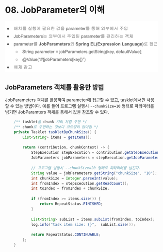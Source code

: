 # 08. JobParameter의 이해

![.](./img/1.png)

## JobParameters 객체를 활용한 방법
JobParameters 객체를 활용하여 parameter에 접근할 수 있고, tasklet에서만 사용할 수 있는 방법이다.
예를 들어 프로그램 실행시 `--chunkSize=10` 형태로 파라미터를 넘기면 JobParamters 객체를 통해서 값을 참조할 수 있다.

```java
    /** tasklet을 chunk 처리 처럼 구현 */
    /** chunk로 구현하는 것보다 코드량이 많아짐 */
    private Tasklet taskletByChunkSize() {
        List<String> items = getItems();

        return (contribution, chunkContext) -> {
            StepExecution stepExecution = contribution.getStepExecution();
            JobParameters jobParameters = stepExecution.getJobParameters();

            // 프로그램 실행시 --chunkSize=20 형태로 파라미터를 넘긴다.
            String value = jobParameters.getString("chunkSize", "10");
            int chunkSize = Integer.parseInt(value);
            int fromIndex = stepExecution.getReadCount();
            int toIndex = fromIndex + chunkSize;

            if (fromIndex >= items.size()) {
                return RepeatStatus.FINISHED;
            }

            List<String> subList = items.subList(fromIndex, toIndex);
            log.info("task item size: {}",  subList.size());

            return RepeatStatus.CONTINUABLE;
        };
    }
```